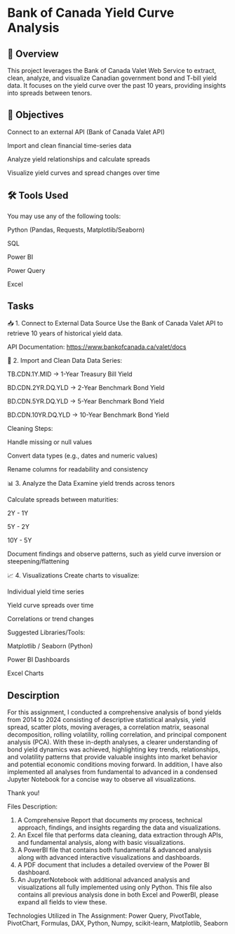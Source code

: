 # Bank of Canada Yield Curve Analysis

## 📘 Overview
This project leverages the Bank of Canada Valet Web Service to extract, clean, analyze, and visualize Canadian government bond and T-bill yield data. It focuses on the yield curve over the past 10 years, providing insights into spreads between tenors.

## 🎯 Objectives
Connect to an external API (Bank of Canada Valet API)

Import and clean financial time-series data

Analyze yield relationships and calculate spreads

Visualize yield curves and spread changes over time

## 🛠 Tools Used
You may use any of the following tools:

Python (Pandas, Requests, Matplotlib/Seaborn)

SQL

Power BI

Power Query

Excel
## Tasks
📥 1. Connect to External Data Source
Use the Bank of Canada Valet API to retrieve 10 years of historical yield data.

API Documentation:
https://www.bankofcanada.ca/valet/docs

🧹 2. Import and Clean Data
Data Series:

TB.CDN.1Y.MID → 1-Year Treasury Bill Yield

BD.CDN.2YR.DQ.YLD → 2-Year Benchmark Bond Yield

BD.CDN.5YR.DQ.YLD → 5-Year Benchmark Bond Yield

BD.CDN.10YR.DQ.YLD → 10-Year Benchmark Bond Yield

Cleaning Steps:

Handle missing or null values

Convert data types (e.g., dates and numeric values)

Rename columns for readability and consistency

📊 3. Analyze the Data
Examine yield trends across tenors

Calculate spreads between maturities:

2Y - 1Y

5Y - 2Y

10Y - 5Y

Document findings and observe patterns, such as yield curve inversion or steepening/flattening

📈 4. Visualizations
Create charts to visualize:

Individual yield time series

Yield curve spreads over time

Correlations or trend changes

Suggested Libraries/Tools:

Matplotlib / Seaborn (Python)

Power BI Dashboards

Excel Charts

## Descirption
For this assignment, I conducted a comprehensive analysis of bond yields from 2014 to 2024 consisting of descriptive statistical analysis, yield spread, scatter plots, moving averages, a correlation matrix, seasonal decomposition, rolling volatility, rolling correlation, and principal component analysis (PCA). With these in-depth analyses, a clearer understanding of bond yield dynamics was achieved, highlighting key trends, relationships, and volatility patterns that provide valuable insights into market behavior and potential economic conditions moving forward. In addition, I have also implemented all analyses from fundamental to advanced in a condensed Jupyter Notebook for a concise way to observe all visualizations.

Thank you!

Files Description:
1. A Comprehensive Report that documents my process, technical approach, findings, and insights regarding the data and visualizations.
2. An Excel file that performs data cleaning, data extraction through APIs, and fundamental analysis, along with basic visualizations.
3. A PowerBI file that contains both fundamental & advanced analysis along with advanced interactive visualizations and dashboards.
4. A PDF document that includes a detailed overview of the Power BI dashboard.  
5. An JupyterNotebook with additional advanced analysis and visualizations all fully implemented using only Python. This file also contains all previous analysis done in both Excel and PowerBI, please expand all fields to view these.

Technologies Utilized in The Assignment: Power Query, PivotTable, PivotChart, Formulas, DAX, Python, Numpy, scikit-learn, Matplotlib, Seaborn
